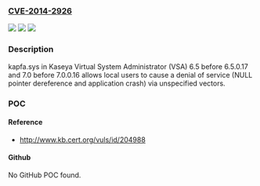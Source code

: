 ### [CVE-2014-2926](https://cve.mitre.org/cgi-bin/cvename.cgi?name=CVE-2014-2926)
![](https://img.shields.io/static/v1?label=Product&message=n%2Fa&color=blue)
![](https://img.shields.io/static/v1?label=Version&message=n%2Fa&color=blue)
![](https://img.shields.io/static/v1?label=Vulnerability&message=n%2Fa&color=brighgreen)

### Description

kapfa.sys in Kaseya Virtual System Administrator (VSA) 6.5 before 6.5.0.17 and 7.0 before 7.0.0.16 allows local users to cause a denial of service (NULL pointer dereference and application crash) via unspecified vectors.

### POC

#### Reference
- http://www.kb.cert.org/vuls/id/204988

#### Github
No GitHub POC found.

